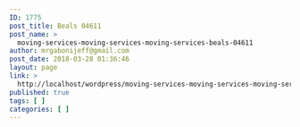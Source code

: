 ```yaml
---
ID: 1775
post_title: Beals 04611
post_name: >
  moving-services-moving-services-moving-services-beals-04611
author: mrgabonijeff@gmail.com
post_date: 2018-03-28 01:36:46
layout: page
link: >
  http://localhost/wordpress/moving-services-moving-services-moving-services-beals-04611/
published: true
tags: [ ]
categories: [ ]
---
```

